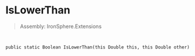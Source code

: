 ﻿

# IsLowerThan

> Assembly: IronSphere.Extensions



```


public static Boolean IsLowerThan(this Double this, this Double other)
```